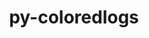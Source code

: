 ---
title: "py-coloredlogs"
layout: cache
categories: [package, develop]
meta: {"versions": ["14.0", "15.0.1"], "compilers": ["gcc@=7.5.0"], "oss": ["ubuntu18.04"], "platforms": ["linux"], "targets": ["x86_64", "x86_64_v3"], "stacks": ["radiuss", "root"], "num_specs": 53, "num_specs_by_stack": {"radiuss": 53, "root": 53}}
spec_details: [{"hash": "zrurlm3o7ekufhueb62mm3c5jvf6x5qk", "compiler": "gcc@=7.5.0", "versions": ["14.0"], "os": "ubuntu18.04", "platform": "linux", "target": "x86_64", "variants": [], "stacks": ["radiuss", "root"], "size": "-", "tarball": "https://binaries.spack.io/develop/build_cache/linux-ubuntu18.04-x86_64/gcc-7.5.0/py-coloredlogs-14.0/linux-ubuntu18.04-x86_64-gcc-7.5.0-py-coloredlogs-14.0-zrurlm3o7ekufhueb62mm3c5jvf6x5qk.spack"}, {"hash": "xheuxkho62z2agrlxgm6tnezocjj4qci", "compiler": "gcc@=7.5.0", "versions": ["14.0"], "os": "ubuntu18.04", "platform": "linux", "target": "x86_64", "variants": [], "stacks": ["radiuss", "root"], "size": "-", "tarball": "https://binaries.spack.io/develop/build_cache/linux-ubuntu18.04-x86_64/gcc-7.5.0/py-coloredlogs-14.0/linux-ubuntu18.04-x86_64-gcc-7.5.0-py-coloredlogs-14.0-xheuxkho62z2agrlxgm6tnezocjj4qci.spack"}, {"hash": "4bgmnlnbvhgap7ulregesbag65dya6bd", "compiler": "gcc@=7.5.0", "versions": ["14.0"], "os": "ubuntu18.04", "platform": "linux", "target": "x86_64", "variants": [], "stacks": ["radiuss", "root"], "size": "-", "tarball": "https://binaries.spack.io/develop/build_cache/linux-ubuntu18.04-x86_64/gcc-7.5.0/py-coloredlogs-14.0/linux-ubuntu18.04-x86_64-gcc-7.5.0-py-coloredlogs-14.0-4bgmnlnbvhgap7ulregesbag65dya6bd.spack"}, {"hash": "2blanvvwkznyt3k4qoewmyclhuakpwpu", "compiler": "gcc@=7.5.0", "versions": ["14.0"], "os": "ubuntu18.04", "platform": "linux", "target": "x86_64", "variants": [], "stacks": ["radiuss", "root"], "size": "-", "tarball": "https://binaries.spack.io/develop/build_cache/linux-ubuntu18.04-x86_64/gcc-7.5.0/py-coloredlogs-14.0/linux-ubuntu18.04-x86_64-gcc-7.5.0-py-coloredlogs-14.0-2blanvvwkznyt3k4qoewmyclhuakpwpu.spack"}, {"hash": "cuiknz772j2of2gv65nnsmfglqmkpxg4", "compiler": "gcc@=7.5.0", "versions": ["14.0"], "os": "ubuntu18.04", "platform": "linux", "target": "x86_64", "variants": [], "stacks": ["radiuss", "root"], "size": "-", "tarball": "https://binaries.spack.io/develop/build_cache/linux-ubuntu18.04-x86_64/gcc-7.5.0/py-coloredlogs-14.0/linux-ubuntu18.04-x86_64-gcc-7.5.0-py-coloredlogs-14.0-cuiknz772j2of2gv65nnsmfglqmkpxg4.spack"}, {"hash": "7aby7cqtimhn3737ypyhrxezhekvg2uj", "compiler": "gcc@=7.5.0", "versions": ["14.0"], "os": "ubuntu18.04", "platform": "linux", "target": "x86_64", "variants": ["build_system=python_pip"], "stacks": ["radiuss", "root"], "size": "-", "tarball": "https://binaries.spack.io/develop/build_cache/linux-ubuntu18.04-x86_64/gcc-7.5.0/py-coloredlogs-14.0/linux-ubuntu18.04-x86_64-gcc-7.5.0-py-coloredlogs-14.0-7aby7cqtimhn3737ypyhrxezhekvg2uj.spack"}, {"hash": "7iuorodnzcinabw3qbdlrb7qkefqblaw", "compiler": "gcc@=7.5.0", "versions": ["14.0"], "os": "ubuntu18.04", "platform": "linux", "target": "x86_64", "variants": [], "stacks": ["radiuss", "root"], "size": "-", "tarball": "https://binaries.spack.io/develop/build_cache/linux-ubuntu18.04-x86_64/gcc-7.5.0/py-coloredlogs-14.0/linux-ubuntu18.04-x86_64-gcc-7.5.0-py-coloredlogs-14.0-7iuorodnzcinabw3qbdlrb7qkefqblaw.spack"}, {"hash": "orls6noz7nsp62r4tp64j6h66edhdn3t", "compiler": "gcc@=7.5.0", "versions": ["14.0"], "os": "ubuntu18.04", "platform": "linux", "target": "x86_64", "variants": ["build_system=python_pip"], "stacks": ["radiuss", "root"], "size": "-", "tarball": "https://binaries.spack.io/develop/build_cache/linux-ubuntu18.04-x86_64/gcc-7.5.0/py-coloredlogs-14.0/linux-ubuntu18.04-x86_64-gcc-7.5.0-py-coloredlogs-14.0-orls6noz7nsp62r4tp64j6h66edhdn3t.spack"}, {"hash": "cuvpsmx5mfttp3b6pkwzzjew4u6fhfci", "compiler": "gcc@=7.5.0", "versions": ["14.0"], "os": "ubuntu18.04", "platform": "linux", "target": "x86_64", "variants": [], "stacks": ["radiuss", "root"], "size": "-", "tarball": "https://binaries.spack.io/develop/build_cache/linux-ubuntu18.04-x86_64/gcc-7.5.0/py-coloredlogs-14.0/linux-ubuntu18.04-x86_64-gcc-7.5.0-py-coloredlogs-14.0-cuvpsmx5mfttp3b6pkwzzjew4u6fhfci.spack"}, {"hash": "oyo56oqomfv6nvqez2k55zk47rule2pb", "compiler": "gcc@=7.5.0", "versions": ["14.0"], "os": "ubuntu18.04", "platform": "linux", "target": "x86_64", "variants": [], "stacks": ["radiuss", "root"], "size": "-", "tarball": "https://binaries.spack.io/develop/build_cache/linux-ubuntu18.04-x86_64/gcc-7.5.0/py-coloredlogs-14.0/linux-ubuntu18.04-x86_64-gcc-7.5.0-py-coloredlogs-14.0-oyo56oqomfv6nvqez2k55zk47rule2pb.spack"}, {"hash": "2qx7i6s6b22sl2s5gpok2kl2dmgcsas5", "compiler": "gcc@=7.5.0", "versions": ["14.0"], "os": "ubuntu18.04", "platform": "linux", "target": "x86_64", "variants": [], "stacks": ["radiuss", "root"], "size": "-", "tarball": "https://binaries.spack.io/develop/build_cache/linux-ubuntu18.04-x86_64/gcc-7.5.0/py-coloredlogs-14.0/linux-ubuntu18.04-x86_64-gcc-7.5.0-py-coloredlogs-14.0-2qx7i6s6b22sl2s5gpok2kl2dmgcsas5.spack"}, {"hash": "ktbnmwb6ccdqrivyc5u2f4yzo72takzd", "compiler": "gcc@=7.5.0", "versions": ["14.0"], "os": "ubuntu18.04", "platform": "linux", "target": "x86_64", "variants": [], "stacks": ["radiuss", "root"], "size": "-", "tarball": "https://binaries.spack.io/develop/build_cache/linux-ubuntu18.04-x86_64/gcc-7.5.0/py-coloredlogs-14.0/linux-ubuntu18.04-x86_64-gcc-7.5.0-py-coloredlogs-14.0-ktbnmwb6ccdqrivyc5u2f4yzo72takzd.spack"}, {"hash": "cmbfqjecjfdemwhfkf6hfqvvejl2mmu7", "compiler": "gcc@=7.5.0", "versions": ["14.0"], "os": "ubuntu18.04", "platform": "linux", "target": "x86_64", "variants": [], "stacks": ["radiuss", "root"], "size": "-", "tarball": "https://binaries.spack.io/develop/build_cache/linux-ubuntu18.04-x86_64/gcc-7.5.0/py-coloredlogs-14.0/linux-ubuntu18.04-x86_64-gcc-7.5.0-py-coloredlogs-14.0-cmbfqjecjfdemwhfkf6hfqvvejl2mmu7.spack"}, {"hash": "pc6lzaw3xwing7shugidqg7lveadcunz", "compiler": "gcc@=7.5.0", "versions": ["14.0"], "os": "ubuntu18.04", "platform": "linux", "target": "x86_64", "variants": [], "stacks": ["radiuss", "root"], "size": "-", "tarball": "https://binaries.spack.io/develop/build_cache/linux-ubuntu18.04-x86_64/gcc-7.5.0/py-coloredlogs-14.0/linux-ubuntu18.04-x86_64-gcc-7.5.0-py-coloredlogs-14.0-pc6lzaw3xwing7shugidqg7lveadcunz.spack"}, {"hash": "2pmeiqbemcwcskxybmqd4jnxqgutzvlb", "compiler": "gcc@=7.5.0", "versions": ["14.0"], "os": "ubuntu18.04", "platform": "linux", "target": "x86_64", "variants": [], "stacks": ["radiuss", "root"], "size": "-", "tarball": "https://binaries.spack.io/develop/build_cache/linux-ubuntu18.04-x86_64/gcc-7.5.0/py-coloredlogs-14.0/linux-ubuntu18.04-x86_64-gcc-7.5.0-py-coloredlogs-14.0-2pmeiqbemcwcskxybmqd4jnxqgutzvlb.spack"}, {"hash": "pijkkia4hnjzbe5gng5fyv25yynjchi3", "compiler": "gcc@=7.5.0", "versions": ["14.0"], "os": "ubuntu18.04", "platform": "linux", "target": "x86_64", "variants": ["build_system=python_pip"], "stacks": ["radiuss", "root"], "size": "-", "tarball": "https://binaries.spack.io/develop/build_cache/linux-ubuntu18.04-x86_64/gcc-7.5.0/py-coloredlogs-14.0/linux-ubuntu18.04-x86_64-gcc-7.5.0-py-coloredlogs-14.0-pijkkia4hnjzbe5gng5fyv25yynjchi3.spack"}, {"hash": "dkrx27ijtzk3wfcreo3rgeknpljnn7es", "compiler": "gcc@=7.5.0", "versions": ["14.0"], "os": "ubuntu18.04", "platform": "linux", "target": "x86_64", "variants": [], "stacks": ["radiuss", "root"], "size": "-", "tarball": "https://binaries.spack.io/develop/build_cache/linux-ubuntu18.04-x86_64/gcc-7.5.0/py-coloredlogs-14.0/linux-ubuntu18.04-x86_64-gcc-7.5.0-py-coloredlogs-14.0-dkrx27ijtzk3wfcreo3rgeknpljnn7es.spack"}, {"hash": "redzbakcfwjqbo5srnuzgwcrs2hbm2ia", "compiler": "gcc@=7.5.0", "versions": ["14.0"], "os": "ubuntu18.04", "platform": "linux", "target": "x86_64", "variants": [], "stacks": ["radiuss", "root"], "size": "-", "tarball": "https://binaries.spack.io/develop/build_cache/linux-ubuntu18.04-x86_64/gcc-7.5.0/py-coloredlogs-14.0/linux-ubuntu18.04-x86_64-gcc-7.5.0-py-coloredlogs-14.0-redzbakcfwjqbo5srnuzgwcrs2hbm2ia.spack"}, {"hash": "ezkwto3lyditsjtmj62lftjekph7jnh2", "compiler": "gcc@=7.5.0", "versions": ["14.0"], "os": "ubuntu18.04", "platform": "linux", "target": "x86_64", "variants": [], "stacks": ["radiuss", "root"], "size": "-", "tarball": "https://binaries.spack.io/develop/build_cache/linux-ubuntu18.04-x86_64/gcc-7.5.0/py-coloredlogs-14.0/linux-ubuntu18.04-x86_64-gcc-7.5.0-py-coloredlogs-14.0-ezkwto3lyditsjtmj62lftjekph7jnh2.spack"}, {"hash": "ihluosghkont6c7i32cyx2lxcve4ghe6", "compiler": "gcc@=7.5.0", "versions": ["14.0"], "os": "ubuntu18.04", "platform": "linux", "target": "x86_64", "variants": [], "stacks": ["radiuss", "root"], "size": "-", "tarball": "https://binaries.spack.io/develop/build_cache/linux-ubuntu18.04-x86_64/gcc-7.5.0/py-coloredlogs-14.0/linux-ubuntu18.04-x86_64-gcc-7.5.0-py-coloredlogs-14.0-ihluosghkont6c7i32cyx2lxcve4ghe6.spack"}, {"hash": "urxqbkgn6dtcmangnu27n2rynab4chyl", "compiler": "gcc@=7.5.0", "versions": ["14.0"], "os": "ubuntu18.04", "platform": "linux", "target": "x86_64", "variants": ["build_system=python_pip"], "stacks": ["radiuss", "root"], "size": "-", "tarball": "https://binaries.spack.io/develop/build_cache/linux-ubuntu18.04-x86_64/gcc-7.5.0/py-coloredlogs-14.0/linux-ubuntu18.04-x86_64-gcc-7.5.0-py-coloredlogs-14.0-urxqbkgn6dtcmangnu27n2rynab4chyl.spack"}, {"hash": "g2s2ycsly6lhlzvm2pt3msbiftn5xio5", "compiler": "gcc@=7.5.0", "versions": ["14.0"], "os": "ubuntu18.04", "platform": "linux", "target": "x86_64", "variants": ["build_system=python_pip"], "stacks": ["radiuss", "root"], "size": "-", "tarball": "https://binaries.spack.io/develop/build_cache/linux-ubuntu18.04-x86_64/gcc-7.5.0/py-coloredlogs-14.0/linux-ubuntu18.04-x86_64-gcc-7.5.0-py-coloredlogs-14.0-g2s2ycsly6lhlzvm2pt3msbiftn5xio5.spack"}, {"hash": "eczmb7znub2whyyxc4keyuwwk3orlt45", "compiler": "gcc@=7.5.0", "versions": ["14.0"], "os": "ubuntu18.04", "platform": "linux", "target": "x86_64", "variants": [], "stacks": ["radiuss", "root"], "size": "-", "tarball": "https://binaries.spack.io/develop/build_cache/linux-ubuntu18.04-x86_64/gcc-7.5.0/py-coloredlogs-14.0/linux-ubuntu18.04-x86_64-gcc-7.5.0-py-coloredlogs-14.0-eczmb7znub2whyyxc4keyuwwk3orlt45.spack"}, {"hash": "xq4muxevguxgdiy3ebhwzul7ugs3qm7t", "compiler": "gcc@=7.5.0", "versions": ["14.0"], "os": "ubuntu18.04", "platform": "linux", "target": "x86_64", "variants": [], "stacks": ["radiuss", "root"], "size": "-", "tarball": "https://binaries.spack.io/develop/build_cache/linux-ubuntu18.04-x86_64/gcc-7.5.0/py-coloredlogs-14.0/linux-ubuntu18.04-x86_64-gcc-7.5.0-py-coloredlogs-14.0-xq4muxevguxgdiy3ebhwzul7ugs3qm7t.spack"}, {"hash": "ow6vpg4k7trupffm4hnmnkutag7qepp4", "compiler": "gcc@=7.5.0", "versions": ["14.0"], "os": "ubuntu18.04", "platform": "linux", "target": "x86_64", "variants": [], "stacks": ["radiuss", "root"], "size": "-", "tarball": "https://binaries.spack.io/develop/build_cache/linux-ubuntu18.04-x86_64/gcc-7.5.0/py-coloredlogs-14.0/linux-ubuntu18.04-x86_64-gcc-7.5.0-py-coloredlogs-14.0-ow6vpg4k7trupffm4hnmnkutag7qepp4.spack"}, {"hash": "duqmwa2ewfot3iyjpowxv6lpmv46o5x7", "compiler": "gcc@=7.5.0", "versions": ["14.0"], "os": "ubuntu18.04", "platform": "linux", "target": "x86_64", "variants": [], "stacks": ["radiuss", "root"], "size": "-", "tarball": "https://binaries.spack.io/develop/build_cache/linux-ubuntu18.04-x86_64/gcc-7.5.0/py-coloredlogs-14.0/linux-ubuntu18.04-x86_64-gcc-7.5.0-py-coloredlogs-14.0-duqmwa2ewfot3iyjpowxv6lpmv46o5x7.spack"}, {"hash": "gq4gjb5xf2sceuk4eejknqfwklwgxtwz", "compiler": "gcc@=7.5.0", "versions": ["14.0"], "os": "ubuntu18.04", "platform": "linux", "target": "x86_64", "variants": [], "stacks": ["radiuss", "root"], "size": "-", "tarball": "https://binaries.spack.io/develop/build_cache/linux-ubuntu18.04-x86_64/gcc-7.5.0/py-coloredlogs-14.0/linux-ubuntu18.04-x86_64-gcc-7.5.0-py-coloredlogs-14.0-gq4gjb5xf2sceuk4eejknqfwklwgxtwz.spack"}, {"hash": "hqbcoyyp35kmb2hhs6rrky5aaqiaotee", "compiler": "gcc@=7.5.0", "versions": ["14.0"], "os": "ubuntu18.04", "platform": "linux", "target": "x86_64", "variants": [], "stacks": ["radiuss", "root"], "size": "-", "tarball": "https://binaries.spack.io/develop/build_cache/linux-ubuntu18.04-x86_64/gcc-7.5.0/py-coloredlogs-14.0/linux-ubuntu18.04-x86_64-gcc-7.5.0-py-coloredlogs-14.0-hqbcoyyp35kmb2hhs6rrky5aaqiaotee.spack"}, {"hash": "tprrnae4phviwntmmsl7pbpgipykq4lz", "compiler": "gcc@=7.5.0", "versions": ["14.0"], "os": "ubuntu18.04", "platform": "linux", "target": "x86_64", "variants": [], "stacks": ["radiuss", "root"], "size": "-", "tarball": "https://binaries.spack.io/develop/build_cache/linux-ubuntu18.04-x86_64/gcc-7.5.0/py-coloredlogs-14.0/linux-ubuntu18.04-x86_64-gcc-7.5.0-py-coloredlogs-14.0-tprrnae4phviwntmmsl7pbpgipykq4lz.spack"}, {"hash": "oxslrnhohzkm5kwnnyduae4uzgiakh6k", "compiler": "gcc@=7.5.0", "versions": ["14.0"], "os": "ubuntu18.04", "platform": "linux", "target": "x86_64", "variants": ["build_system=python_pip"], "stacks": ["radiuss", "root"], "size": "-", "tarball": "https://binaries.spack.io/develop/build_cache/linux-ubuntu18.04-x86_64/gcc-7.5.0/py-coloredlogs-14.0/linux-ubuntu18.04-x86_64-gcc-7.5.0-py-coloredlogs-14.0-oxslrnhohzkm5kwnnyduae4uzgiakh6k.spack"}, {"hash": "v2yrtltkuka22t773oxqmccuraimjk5u", "compiler": "gcc@=7.5.0", "versions": ["14.0"], "os": "ubuntu18.04", "platform": "linux", "target": "x86_64", "variants": [], "stacks": ["radiuss", "root"], "size": "-", "tarball": "https://binaries.spack.io/develop/build_cache/linux-ubuntu18.04-x86_64/gcc-7.5.0/py-coloredlogs-14.0/linux-ubuntu18.04-x86_64-gcc-7.5.0-py-coloredlogs-14.0-v2yrtltkuka22t773oxqmccuraimjk5u.spack"}, {"hash": "mhebqwpkrag7p7j4eb4umsa7mlgkkgly", "compiler": "gcc@=7.5.0", "versions": ["14.0"], "os": "ubuntu18.04", "platform": "linux", "target": "x86_64", "variants": [], "stacks": ["radiuss", "root"], "size": "-", "tarball": "https://binaries.spack.io/develop/build_cache/linux-ubuntu18.04-x86_64/gcc-7.5.0/py-coloredlogs-14.0/linux-ubuntu18.04-x86_64-gcc-7.5.0-py-coloredlogs-14.0-mhebqwpkrag7p7j4eb4umsa7mlgkkgly.spack"}, {"hash": "xds3pdgr6o5yvagd3qtl2sfswo4yiv2y", "compiler": "gcc@=7.5.0", "versions": ["14.0"], "os": "ubuntu18.04", "platform": "linux", "target": "x86_64", "variants": ["build_system=python_pip"], "stacks": ["radiuss", "root"], "size": "-", "tarball": "https://binaries.spack.io/develop/build_cache/linux-ubuntu18.04-x86_64/gcc-7.5.0/py-coloredlogs-14.0/linux-ubuntu18.04-x86_64-gcc-7.5.0-py-coloredlogs-14.0-xds3pdgr6o5yvagd3qtl2sfswo4yiv2y.spack"}, {"hash": "lqv3x5mmvrdax3vzwqwtiwa3qj2ijhhc", "compiler": "gcc@=7.5.0", "versions": ["14.0"], "os": "ubuntu18.04", "platform": "linux", "target": "x86_64", "variants": [], "stacks": ["radiuss", "root"], "size": "-", "tarball": "https://binaries.spack.io/develop/build_cache/linux-ubuntu18.04-x86_64/gcc-7.5.0/py-coloredlogs-14.0/linux-ubuntu18.04-x86_64-gcc-7.5.0-py-coloredlogs-14.0-lqv3x5mmvrdax3vzwqwtiwa3qj2ijhhc.spack"}, {"hash": "ozdjsml6x24q5rwvvmhtyneihs6mjdck", "compiler": "gcc@=7.5.0", "versions": ["14.0"], "os": "ubuntu18.04", "platform": "linux", "target": "x86_64", "variants": [], "stacks": ["radiuss", "root"], "size": "-", "tarball": "https://binaries.spack.io/develop/build_cache/linux-ubuntu18.04-x86_64/gcc-7.5.0/py-coloredlogs-14.0/linux-ubuntu18.04-x86_64-gcc-7.5.0-py-coloredlogs-14.0-ozdjsml6x24q5rwvvmhtyneihs6mjdck.spack"}, {"hash": "qf4m3owq6ysqew3sfjlndrb32w5tutb4", "compiler": "gcc@=7.5.0", "versions": ["14.0"], "os": "ubuntu18.04", "platform": "linux", "target": "x86_64", "variants": [], "stacks": ["radiuss", "root"], "size": "-", "tarball": "https://binaries.spack.io/develop/build_cache/linux-ubuntu18.04-x86_64/gcc-7.5.0/py-coloredlogs-14.0/linux-ubuntu18.04-x86_64-gcc-7.5.0-py-coloredlogs-14.0-qf4m3owq6ysqew3sfjlndrb32w5tutb4.spack"}, {"hash": "t67ezkyzwzfw7a4a4gvl74a5h2uhrcup", "compiler": "gcc@=7.5.0", "versions": ["14.0"], "os": "ubuntu18.04", "platform": "linux", "target": "x86_64", "variants": [], "stacks": ["radiuss", "root"], "size": "-", "tarball": "https://binaries.spack.io/develop/build_cache/linux-ubuntu18.04-x86_64/gcc-7.5.0/py-coloredlogs-14.0/linux-ubuntu18.04-x86_64-gcc-7.5.0-py-coloredlogs-14.0-t67ezkyzwzfw7a4a4gvl74a5h2uhrcup.spack"}, {"hash": "zff5zyoyr6athme2bfoqgpkwr2wgpg2g", "compiler": "gcc@=7.5.0", "versions": ["14.0"], "os": "ubuntu18.04", "platform": "linux", "target": "x86_64", "variants": [], "stacks": ["radiuss", "root"], "size": "-", "tarball": "https://binaries.spack.io/develop/build_cache/linux-ubuntu18.04-x86_64/gcc-7.5.0/py-coloredlogs-14.0/linux-ubuntu18.04-x86_64-gcc-7.5.0-py-coloredlogs-14.0-zff5zyoyr6athme2bfoqgpkwr2wgpg2g.spack"}, {"hash": "qpvnuttnt2n7shliddqdtp26cysrozqx", "compiler": "gcc@=7.5.0", "versions": ["14.0"], "os": "ubuntu18.04", "platform": "linux", "target": "x86_64", "variants": [], "stacks": ["radiuss", "root"], "size": "-", "tarball": "https://binaries.spack.io/develop/build_cache/linux-ubuntu18.04-x86_64/gcc-7.5.0/py-coloredlogs-14.0/linux-ubuntu18.04-x86_64-gcc-7.5.0-py-coloredlogs-14.0-qpvnuttnt2n7shliddqdtp26cysrozqx.spack"}, {"hash": "zqyuzlsij6n6eaykm3mfwixz7gjjbnql", "compiler": "gcc@=7.5.0", "versions": ["14.0"], "os": "ubuntu18.04", "platform": "linux", "target": "x86_64", "variants": [], "stacks": ["radiuss", "root"], "size": "-", "tarball": "https://binaries.spack.io/develop/build_cache/linux-ubuntu18.04-x86_64/gcc-7.5.0/py-coloredlogs-14.0/linux-ubuntu18.04-x86_64-gcc-7.5.0-py-coloredlogs-14.0-zqyuzlsij6n6eaykm3mfwixz7gjjbnql.spack"}, {"hash": "ep4iqtrvppkcq2a56vjpvfmot7saxrbx", "compiler": "gcc@=7.5.0", "versions": ["14.0"], "os": "ubuntu18.04", "platform": "linux", "target": "x86_64_v3", "variants": ["build_system=python_pip"], "stacks": ["radiuss", "root"], "size": "-", "tarball": "https://binaries.spack.io/develop/build_cache/linux-ubuntu18.04-x86_64_v3/gcc-7.5.0/py-coloredlogs-14.0/linux-ubuntu18.04-x86_64_v3-gcc-7.5.0-py-coloredlogs-14.0-ep4iqtrvppkcq2a56vjpvfmot7saxrbx.spack"}, {"hash": "ey72jj6b6tymwdfjtcaovzvcap2cemrt", "compiler": "gcc@=7.5.0", "versions": ["14.0"], "os": "ubuntu18.04", "platform": "linux", "target": "x86_64_v3", "variants": ["build_system=python_pip"], "stacks": ["radiuss", "root"], "size": "-", "tarball": "https://binaries.spack.io/develop/build_cache/linux-ubuntu18.04-x86_64_v3/gcc-7.5.0/py-coloredlogs-14.0/linux-ubuntu18.04-x86_64_v3-gcc-7.5.0-py-coloredlogs-14.0-ey72jj6b6tymwdfjtcaovzvcap2cemrt.spack"}, {"hash": "u627hrs3eauew37apf6d3pbhidpx7abi", "compiler": "gcc@=7.5.0", "versions": ["14.0"], "os": "ubuntu18.04", "platform": "linux", "target": "x86_64_v3", "variants": ["build_system=python_pip"], "stacks": ["radiuss", "root"], "size": "-", "tarball": "https://binaries.spack.io/develop/build_cache/linux-ubuntu18.04-x86_64_v3/gcc-7.5.0/py-coloredlogs-14.0/linux-ubuntu18.04-x86_64_v3-gcc-7.5.0-py-coloredlogs-14.0-u627hrs3eauew37apf6d3pbhidpx7abi.spack"}, {"hash": "ybmu4vz2vh44u5ctiuosry34i46v6p7h", "compiler": "gcc@=7.5.0", "versions": ["14.0"], "os": "ubuntu18.04", "platform": "linux", "target": "x86_64_v3", "variants": ["build_system=python_pip"], "stacks": ["radiuss", "root"], "size": "-", "tarball": "https://binaries.spack.io/develop/build_cache/linux-ubuntu18.04-x86_64_v3/gcc-7.5.0/py-coloredlogs-14.0/linux-ubuntu18.04-x86_64_v3-gcc-7.5.0-py-coloredlogs-14.0-ybmu4vz2vh44u5ctiuosry34i46v6p7h.spack"}, {"hash": "zr47fhcormcroaxijvlj7sdmhbkwidbr", "compiler": "gcc@=7.5.0", "versions": ["14.0"], "os": "ubuntu18.04", "platform": "linux", "target": "x86_64_v3", "variants": ["build_system=python_pip"], "stacks": ["radiuss", "root"], "size": "-", "tarball": "https://binaries.spack.io/develop/build_cache/linux-ubuntu18.04-x86_64_v3/gcc-7.5.0/py-coloredlogs-14.0/linux-ubuntu18.04-x86_64_v3-gcc-7.5.0-py-coloredlogs-14.0-zr47fhcormcroaxijvlj7sdmhbkwidbr.spack"}, {"hash": "u7bllzhhqzyb4owtrruvo2fl7s3omsph", "compiler": "gcc@=7.5.0", "versions": ["14.0"], "os": "ubuntu18.04", "platform": "linux", "target": "x86_64_v3", "variants": ["build_system=python_pip"], "stacks": ["radiuss", "root"], "size": "-", "tarball": "https://binaries.spack.io/develop/build_cache/linux-ubuntu18.04-x86_64_v3/gcc-7.5.0/py-coloredlogs-14.0/linux-ubuntu18.04-x86_64_v3-gcc-7.5.0-py-coloredlogs-14.0-u7bllzhhqzyb4owtrruvo2fl7s3omsph.spack"}, {"hash": "i3gfxsdqa3x7keqe62kph3p6symieumh", "compiler": "gcc@=7.5.0", "versions": ["14.0"], "os": "ubuntu18.04", "platform": "linux", "target": "x86_64_v3", "variants": ["build_system=python_pip"], "stacks": ["radiuss", "root"], "size": "-", "tarball": "https://binaries.spack.io/develop/build_cache/linux-ubuntu18.04-x86_64_v3/gcc-7.5.0/py-coloredlogs-14.0/linux-ubuntu18.04-x86_64_v3-gcc-7.5.0-py-coloredlogs-14.0-i3gfxsdqa3x7keqe62kph3p6symieumh.spack"}, {"hash": "qkpehvxedmejdmw3yvazdyzaqesohkob", "compiler": "gcc@=7.5.0", "versions": ["14.0"], "os": "ubuntu18.04", "platform": "linux", "target": "x86_64_v3", "variants": ["build_system=python_pip"], "stacks": ["radiuss", "root"], "size": "-", "tarball": "https://binaries.spack.io/develop/build_cache/linux-ubuntu18.04-x86_64_v3/gcc-7.5.0/py-coloredlogs-14.0/linux-ubuntu18.04-x86_64_v3-gcc-7.5.0-py-coloredlogs-14.0-qkpehvxedmejdmw3yvazdyzaqesohkob.spack"}, {"hash": "ntal7wp2w6jltev6qqc4qne2f4rznnjh", "compiler": "gcc@=7.5.0", "versions": ["14.0"], "os": "ubuntu18.04", "platform": "linux", "target": "x86_64_v3", "variants": ["build_system=python_pip"], "stacks": ["radiuss", "root"], "size": "-", "tarball": "https://binaries.spack.io/develop/build_cache/linux-ubuntu18.04-x86_64_v3/gcc-7.5.0/py-coloredlogs-14.0/linux-ubuntu18.04-x86_64_v3-gcc-7.5.0-py-coloredlogs-14.0-ntal7wp2w6jltev6qqc4qne2f4rznnjh.spack"}, {"hash": "jgnfynsbzxfdpmqgxam527fch3gay7tl", "compiler": "gcc@=7.5.0", "versions": ["15.0.1"], "os": "ubuntu18.04", "platform": "linux", "target": "x86_64_v3", "variants": ["build_system=python_pip"], "stacks": ["radiuss", "root"], "size": "-", "tarball": "https://binaries.spack.io/develop/build_cache/linux-ubuntu18.04-x86_64_v3/gcc-7.5.0/py-coloredlogs-15.0.1/linux-ubuntu18.04-x86_64_v3-gcc-7.5.0-py-coloredlogs-15.0.1-jgnfynsbzxfdpmqgxam527fch3gay7tl.spack"}, {"hash": "vn6qkqkbq4w6b7gwqwejlp73g2zznzzs", "compiler": "gcc@=7.5.0", "versions": ["15.0.1"], "os": "ubuntu18.04", "platform": "linux", "target": "x86_64_v3", "variants": ["build_system=python_pip"], "stacks": ["radiuss", "root"], "size": "-", "tarball": "https://binaries.spack.io/develop/build_cache/linux-ubuntu18.04-x86_64_v3/gcc-7.5.0/py-coloredlogs-15.0.1/linux-ubuntu18.04-x86_64_v3-gcc-7.5.0-py-coloredlogs-15.0.1-vn6qkqkbq4w6b7gwqwejlp73g2zznzzs.spack"}, {"hash": "z26vkabyzej47gjckrpu2umzuszf2rpc", "compiler": "gcc@=7.5.0", "versions": ["14.0"], "os": "ubuntu18.04", "platform": "linux", "target": "x86_64_v3", "variants": ["build_system=python_pip"], "stacks": ["radiuss", "root"], "size": "-", "tarball": "https://binaries.spack.io/develop/build_cache/linux-ubuntu18.04-x86_64_v3/gcc-7.5.0/py-coloredlogs-14.0/linux-ubuntu18.04-x86_64_v3-gcc-7.5.0-py-coloredlogs-14.0-z26vkabyzej47gjckrpu2umzuszf2rpc.spack"}, {"hash": "qch32ztzck5qlwag6dmlsuotwukehhrq", "compiler": "gcc@=7.5.0", "versions": ["14.0"], "os": "ubuntu18.04", "platform": "linux", "target": "x86_64_v3", "variants": ["build_system=python_pip"], "stacks": ["radiuss", "root"], "size": "-", "tarball": "https://binaries.spack.io/develop/build_cache/linux-ubuntu18.04-x86_64_v3/gcc-7.5.0/py-coloredlogs-14.0/linux-ubuntu18.04-x86_64_v3-gcc-7.5.0-py-coloredlogs-14.0-qch32ztzck5qlwag6dmlsuotwukehhrq.spack"}]
---